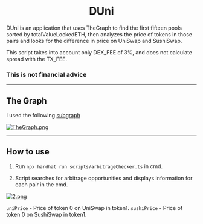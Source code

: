 <h1 align="center">DUni</h1>

DUni is an application that uses TheGraph to find the first fifteen pools sorted by totalValueLockedETH, then analyzes the price of tokens in those pairs and looks for the difference in price on UniSwap and SushiSwap.

This script takes into account only  DEX_FEE of 3%, and does not calculate spread with the TX_FEE.

<h3>This is not financial advice</h3>

___

<h2>The Graph</h2>

I used the following [subgraph](https://thegraph.com/hosted-service/subgraph/uniswap/uniswap-v3)

[![TheGraph.png](https://i.postimg.cc/wMKPPfJW/1.png)](https://postimg.cc/dkB4Z95d)

___

<h2>How to use</h2>

1. Run ``` npx hardhat run scripts/arbitrageChecker.ts ``` in cmd.

2. Script searches for arbitrage opportunities and displays information for each pair in the cmd.

[![2.png](https://i.postimg.cc/qv1CLgCR/2.png)](https://postimg.cc/dhT1Qs6P)

```uniPrice``` - Price of token 0 on UniSwap in token1.
```sushiPrice``` - Price of token 0 on SushiSwap in token1.